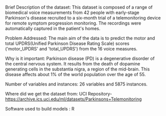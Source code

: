 Brief Description of the dataset: This dataset is composed of a range of biomedical voice measurements from 42 people with early-stage Parkinson's disease recruited to a six-month trial of a telemonitoring device for remote symptom progression monitoring. The recordings were automatically captured in the patient's homes.

Problem Addressed: The main aim of the data is to predict the motor and total UPDRS(Unified Parkinson Disease Rating Scale) scores ('motor_UPDRS' and 'total_UPDRS') from the 16 voice measures.

Why is it important: Parkinson disease (PD) is a degenerative disorder of the central nervous system. It results from the death of dopamine generating cells in the substantia nigra, a region of the mid-brain. This disease affects about 1% of the world population over the age of 55.

Number of variables and instances: 26 variables and 5875 instances.

Where did we get the dataset from: UCI Repository- https://archive.ics.uci.edu/ml/datasets/Parkinsons+Telemonitoring

Software used to build models : R
